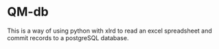 QM-db
=====

This is a way of using python with xlrd to read an excel spreadsheet and commit records to a postgreSQL database.  
